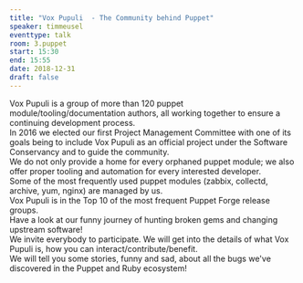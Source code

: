 ```yaml
---
title: "Vox Pupuli  - The Community behind Puppet"
speaker: timmeusel
eventtype: talk
room: 3.puppet
start: 15:30
end: 15:55
date: 2018-12-31
draft: false
---
```


Vox Pupuli is a group of more than 120 puppet module/tooling/documentation authors,
all working together to ensure a continuing development process.  
In 2016 we elected our first Project Management Committee
with one of its goals being to include Vox Pupuli
as an official project under the Software Conservancy and to guide the community.  
We do not only provide a home for every orphaned puppet module;
we also offer proper tooling and automation for every interested developer.  
Some of the most frequently used puppet modules (zabbix, collectd, archive, yum, nginx) are managed by us.  
Vox Pupuli is in the Top 10 of the most frequent Puppet Forge release groups.  
Have a look at our funny journey of hunting broken gems and changing upstream software!  
We invite everybody to participate. We will get into the details of what Vox Pupuli is,
how you can interact/contribute/benefit.  
We will tell you some stories, funny and sad, about all the bugs we've discovered in the Puppet and Ruby ecosystem!  

